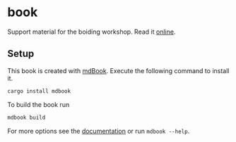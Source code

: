 # book
Support material for the boiding workshop. Read it [online][].

## Setup
This book is created with [mdBook][mdbook]. Execute the following command to
install it. 

```sh
cargo install mdbook
```

To build the book run

```sh
mdbook build
```

For more options see the [documentation][mdbook-docs] or run `mdbook --help`.

[mdbook]: https://github.com/azerupi/mdBook
[mdbook-docs]: http://azerupi.github.io/mdBook/
[online]: https://boiding.github.io/book/
